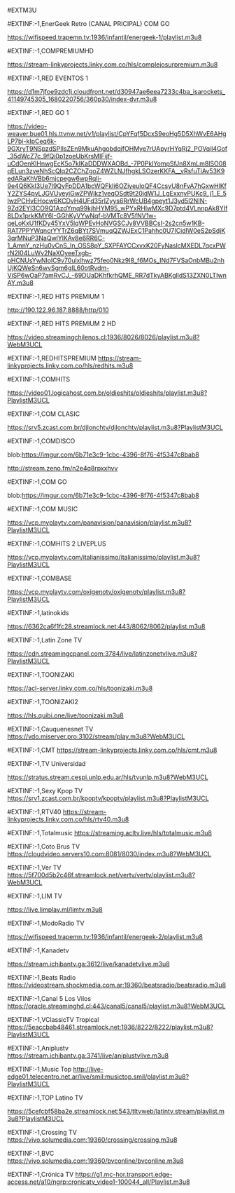 #EXTM3U

#EXTINF:-1,EnerGeek Retro (CANAL PRICIPAL) COM GO

https://wifispeed.trapemn.tv:1936/infantil/energeek-1/playlist.m3u8

#EXTINF:-1,COMPREMIUMHD

https://stream-linkyprojects.linky.com.co/hls/complejosurpremium.m3u8

#EXTINF:-1,RED EVENTOS 1

https://d1m7jfoe9zdc1j.cloudfront.net/d30947ae6eea7233c4ba_isarockets_41149745305_1680220756/360p30/index-dvr.m3u8

#EXTINF:-1,RED GO 1

https://video-weaver.bue01.hls.ttvnw.net/v1/playlist/CpYFqf5DcxS9eoHg5D5XhWvE6AHgLP7bi-kIpCeq6k-9GXryT9NSpzdSPIIsZEn9MkuAhgobdqjfOHMye7rUApyrHYqRj2_POVqil4Gof_35dWcZ7c_9fQi0p1zoeUbKrsMIFijf-uCdOenKlHnwgEcK5o7kIKaDDDWXAOBd_-7P0PklYompSfJn8XmLm8lSO08qELun3zveNhScQlq2CZChZgoZ4WZLNJfhgkLSOzerKKFA__vRsfuTiAv53K9edARaKhVBb6mjcpegw6wpRqli-9e4Q6KkI3Ue7l9QyFpDDA1bcWQFkIi6OZiyeuloQF4CcsyU8nFvA7hGxwHlKfY2ZYS4pvLJGVUyeyiGwZPWjkz1veqOSdt9t20jdW1J_LgExxnyPUKc9_j1_E_5lwzPCHvEHocw6KCDvH4UFd35rIZyys6RrWcUB4gpeyt1J3yd5l2NIN-9Zd2EYl3CO9Q1AzdYmq99kjhHYM95_wPYxRHlwMXc9D7ptd4VLnnpAk8YIf8LDx1prkKMY6I-GGhKyVYwNqf-bVMTc8V5fNV1w-qeLoKxU1fKDy45YxV5lqWPEvHoNVGSCJy8VVBBCsI-2s2cn5w1KB-RAT7PPYWqncrYYTrZ6qBYt7SVmuqQZWJExC1Pahhc0U7ICidlW0eS2pSdjK3qrMNuP3NaQwlYlKAv8e6RR6C-1_AmnY_nzHu0vCnS_In_OSS8pY_SXPFAYCCxvxK20FyNaslcMXEDL7qcxPWrN2I04LuWv2NaXOyeeTxgb-pHCNUsYwNloIC9v70ulxlhwz75feo0Nkz9I8_f6MOs_INd7FVSaOnbMBu2nhUjKQWeSn6wvSgm6gIL60otRvdm-ViSP6wOaP7amRvCJ_-69DUaDKhfkrhQME_RR7dTkyABKglldS13ZXN0LTIwnAY.m3u8

#EXTINF:-1,RED HITS PREMIUM 1

http://190.122.96.187:8888/http/010

#EXTINF:-1,RED HITS PREMIUM 2 HD

https://video.streamingchilenos.cl:1936/8026/8026/playlist.m3u8?WebM3UCL

#EXTINF:-1,REDHITSPREMIUM
https://stream-linkyprojects.linky.com.co/hls/redhits.m3u8

#EXTINF:-1,COMHITS 

https://video01.logicahost.com.br/oldieshits/oldieshits/playlist.m3u8?PlaylistM3UCL

#EXTINF:-1,COM CLASIC

https://srv5.zcast.com.br/djlonchtv/djlonchtv/playlist.m3u8?PlaylistM3UCL

#EXTINF:-1,COMDISCO

blob:https://imgur.com/6b71e3c9-1cbc-4396-8f76-4f5347c8bab8

http://stream.zeno.fm/n2e4q8rpxxhvv

#EXTINF:-1,COM GO

blob:https://imgur.com/6b71e3c9-1cbc-4396-8f76-4f5347c8bab8

#EXTINF:-1,COM MUSIC

https://vcp.myplaytv.com/panavision/panavision/playlist.m3u8?PlaylistM3UCL

#EXTINF:-1,COMHITS 2 LIVEPLUS

https://vcp.myplaytv.com/italianissimo/italianissimo/playlist.m3u8?PlaylistM3UCL

#EXTINF:-1,COMBASE

https://vcp.myplaytv.com/oxigenotv/oxigenotv/playlist.m3u8?PlaylistM3UCL

#EXTINF:-1,latinokids

https://6362ca6f1fc28.streamlock.net:443/8062/8062/playlist.m3u8

#EXTINF:-1,Latin Zone TV

https://cdn.streamingcpanel.com:3784/live/latinzonetvlive.m3u8?PlaylistM3UCL

#EXTINF:-1,TOONIZAKI

https://acl-server.linky.com.co/hls/toonizaki.m3u8

#EXTINF:-1,TOONIZAKI2

https://hls.quibi.one/live/toonizaki.m3u8

#EXTINF:-1,Cauquenesnet TV
https://vdo.miserver.pro:3102/stream/play.m3u8?WebM3UCL

#EXTINF:-1,CMT
https://stream-linkyprojects.linky.com.co/hls/cmt.m3u8

#EXTINF:-1,TV Universidad

https://stratus.stream.cespi.unlp.edu.ar/hls/tvunlp.m3u8?WebM3UCL

#EXTINF:-1,Sexy Kpop TV
https://srv1.zcast.com.br/kpoptv/kpoptv/playlist.m3u8?PlaylistM3UCL

#EXTINF:-1,RTV40
https://stream-linkyprojects.linky.com.co/hls/rtv40.m3u8

#EXTINF:-1,Totalmusic
https://streaming.acltv.live/hls/totalmusic.m3u8

#EXTINF:-1,Coto Brus TV
https://cloudvideo.servers10.com:8081/8030/index.m3u8?WebM3UCL

#EXTINF:-1,Ver TV
https://5f700d5b2c46f.streamlock.net/vertv/vertv/playlist.m3u8?WebM3UCL

#EXTINF:-1,LIM TV

https://live.limplay.ml/limtv.m3u8

#EXTINF:-1,ModoRadio TV

https://wifispeed.trapemn.tv:1936/infantil/energeek-2/playlist.m3u8

#EXTINF:-1,Kanadetv

https://stream.ichibantv.ga:3612/live/kanadetvlive.m3u8

#EXTINF:-1,Beats Radio
https://videostream.shockmedia.com.ar:19360/beatsradio/beatsradio.m3u8

#EXTINF:-1,Canal 5 Los Vilos
https://oracle.streaminghd.cl:443/canal5/canal5/playlist.m3u8?WebM3UCL

#EXTINF:-1,VClassicTV Tropical
https://5eaccbab48461.streamlock.net:1936/8222/8222/playlist.m3u8?PlaylistM3UCL

#EXTINF:-1,Aniplustv
https://stream.ichibantv.ga:3741/live/aniplustvlive.m3u8

#EXTINF:-1,Music Top
http://live-edge01.telecentro.net.ar/live/smil:musictop.smil/playlist.m3u8?PlaylistM3UCL

#EXTINF:-1,TOP Latino TV

https://5cefcbf58ba2e.streamlock.net:543/tltvweb/latintv.stream/playlist.m3u8?PlaylistM3UCL

#EXTINF:-1,Crossing TV 
https://vivo.solumedia.com:19360/crossing/crossing.m3u8

#EXTINF:-1,BVC
https://vivo.solumedia.com:19360/bvconline/bvconline.m3u8

#EXTINF:-1,Crónica TV
https://g1.mc-hor.transport.edge-access.net/a10/ngrp:cronicatv_video1-100044_all/Playlist.m3u8
